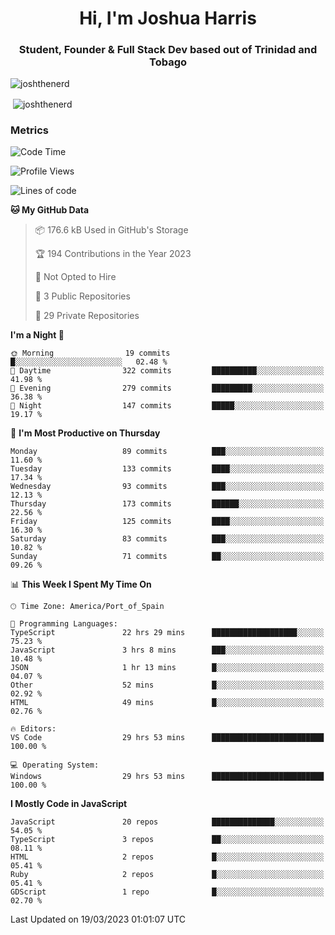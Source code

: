<h1 align="center">Hi, I'm Joshua Harris</h1>
<h3 align="center">Student, Founder & Full Stack Dev based out of Trinidad and Tobago</h3>

<p align="left"> <img src="https://komarev.com/ghpvc/?username=JoshTheDeveloperr" alt="joshthenerd" /> </p>

<p>&nbsp;<img align="center" src="https://github-readme-stats.vercel.app/api?username=JoshTheDeveloperr&show_icons=true&count_private=true" alt="joshthenerd" /></p>

### Metrics

<!--START_SECTION:waka-->
![Code Time](http://img.shields.io/badge/Code%20Time-233%20hrs%2027%20mins-blue)

![Profile Views](http://img.shields.io/badge/Profile%20Views-0-blue)

![Lines of code](https://img.shields.io/badge/From%20Hello%20World%20I%27ve%20Written-3.0%20million%20lines%20of%20code-blue)

**🐱 My GitHub Data** 

> 📦 176.6 kB Used in GitHub's Storage 
 > 
> 🏆 194 Contributions in the Year 2023
 > 
> 🚫 Not Opted to Hire
 > 
> 📜 3 Public Repositories 
 > 
> 🔑 29 Private Repositories 
 > 
**I'm a Night 🦉** 

```text
🌞 Morning                19 commits          █░░░░░░░░░░░░░░░░░░░░░░░░   02.48 % 
🌆 Daytime                322 commits         ██████████░░░░░░░░░░░░░░░   41.98 % 
🌃 Evening                279 commits         █████████░░░░░░░░░░░░░░░░   36.38 % 
🌙 Night                  147 commits         █████░░░░░░░░░░░░░░░░░░░░   19.17 % 
```
📅 **I'm Most Productive on Thursday** 

```text
Monday                   89 commits          ███░░░░░░░░░░░░░░░░░░░░░░   11.60 % 
Tuesday                  133 commits         ████░░░░░░░░░░░░░░░░░░░░░   17.34 % 
Wednesday                93 commits          ███░░░░░░░░░░░░░░░░░░░░░░   12.13 % 
Thursday                 173 commits         ██████░░░░░░░░░░░░░░░░░░░   22.56 % 
Friday                   125 commits         ████░░░░░░░░░░░░░░░░░░░░░   16.30 % 
Saturday                 83 commits          ███░░░░░░░░░░░░░░░░░░░░░░   10.82 % 
Sunday                   71 commits          ██░░░░░░░░░░░░░░░░░░░░░░░   09.26 % 
```


📊 **This Week I Spent My Time On** 

```text
🕑︎ Time Zone: America/Port_of_Spain

💬 Programming Languages: 
TypeScript               22 hrs 29 mins      ███████████████████░░░░░░   75.23 % 
JavaScript               3 hrs 8 mins        ███░░░░░░░░░░░░░░░░░░░░░░   10.48 % 
JSON                     1 hr 13 mins        █░░░░░░░░░░░░░░░░░░░░░░░░   04.07 % 
Other                    52 mins             █░░░░░░░░░░░░░░░░░░░░░░░░   02.92 % 
HTML                     49 mins             █░░░░░░░░░░░░░░░░░░░░░░░░   02.76 % 

🔥 Editors: 
VS Code                  29 hrs 53 mins      █████████████████████████   100.00 % 

💻 Operating System: 
Windows                  29 hrs 53 mins      █████████████████████████   100.00 % 
```

**I Mostly Code in JavaScript** 

```text
JavaScript               20 repos            ██████████████░░░░░░░░░░░   54.05 % 
TypeScript               3 repos             ██░░░░░░░░░░░░░░░░░░░░░░░   08.11 % 
HTML                     2 repos             █░░░░░░░░░░░░░░░░░░░░░░░░   05.41 % 
Ruby                     2 repos             █░░░░░░░░░░░░░░░░░░░░░░░░   05.41 % 
GDScript                 1 repo              █░░░░░░░░░░░░░░░░░░░░░░░░   02.70 % 
```




 Last Updated on 19/03/2023 01:01:07 UTC
<!--END_SECTION:waka-->

